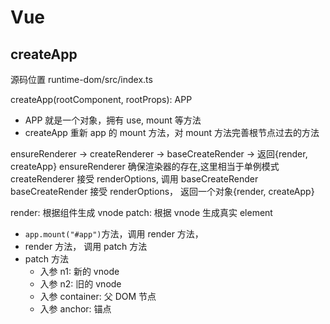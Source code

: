 # Vue

## createApp

源码位置
runtime-dom/src/index.ts

createApp(rootComponent, rootProps): APP

- APP 就是一个对象，拥有 use, mount 等方法
- createApp 重新 app 的 mount 方法，对 mount 方法完善根节点过去的方法

ensureRenderer -> createRenderer -> baseCreateRender -> 返回{render, createApp}
ensureRenderer 确保渲染器的存在,这里相当于单例模式
createRenderer 接受 renderOptions, 调用 baseCreateRender
baseCreateRender 接受 renderOptions， 返回一个对象{render, createApp}

render: 根据组件生成 vnode
patch: 根据 vnode 生成真实 element

- `app.mount("#app")`方法，调用 render 方法，
- render 方法， 调用 patch 方法
- patch 方法
  - 入参 n1: 新的 vnode
  - 入参 n2: 旧的 vnode
  - 入参 container: 父 DOM 节点
  - 入参 anchor: 锚点
